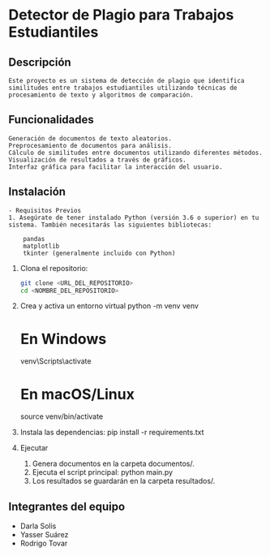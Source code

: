 # Detector de Plagio para Trabajos Estudiantiles

## Descripción
    Este proyecto es un sistema de detección de plagio que identifica similitudes entre trabajos estudiantiles utilizando técnicas de procesamiento de texto y algoritmos de comparación.


## Funcionalidades
    Generación de documentos de texto aleatorios.
    Preprocesamiento de documentos para análisis.
    Cálculo de similitudes entre documentos utilizando diferentes métodos.
    Visualización de resultados a través de gráficos.
    Interfaz gráfica para facilitar la interacción del usuario.

## Instalación
    - Requisitos Previos
    1. Asegúrate de tener instalado Python (versión 3.6 o superior) en tu sistema. También necesitarás las siguientes bibliotecas:

        pandas
        matplotlib
        tkinter (generalmente incluido con Python)

1. Clona el repositorio:
   ```bash
   git clone <URL_DEL_REPOSITORIO>
   cd <NOMBRE_DEL_REPOSITORIO>

2. Crea y activa un entorno virtual
    python -m venv venv
    # En Windows
    venv\Scripts\activate
    # En macOS/Linux
    source venv/bin/activate

3. Instala las dependencias:
    pip install -r requirements.txt

3. Ejecutar
    1. Genera documentos en la carpeta documentos/.
    2. Ejecuta el script principal:
        python main.py
    3. Los resultados se guardarán en la carpeta resultados/.


## Integrantes del equipo
- Darla Solis
- Yasser Suárez
- Rodrigo Tovar
